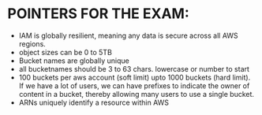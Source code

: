 # POINTERS FOR THE EXAM:
- IAM is globally resilient, meaning any data is secure across all AWS regions.
- object sizes can be 0 to 5TB
- Bucket names are globally unique
- all bucketnames should be 3 to 63 chars. lowercase or number to start
- 100 buckets per aws account (soft limit) upto 1000 buckets (hard limit). If we have a lot of users, we can have prefixes to indicate the owner of content in a bucket, thereby allowing many users to use a single bucket.
- ARNs uniquely identify a resource within AWS

